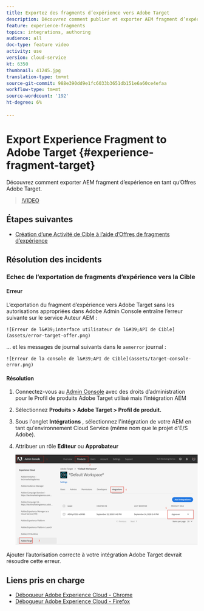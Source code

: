 ```yaml
---
title: Exportez des fragments d’expérience vers Adobe Target
description: Découvrez comment publier et exporter AEM fragment d’expérience en tant qu’Offres Adobe Target.
feature: experience-fragments
topics: integrations, authoring
audience: all
doc-type: feature video
activity: use
version: cloud-service
kt: 6350
thumbnail: 41245.jpg
translation-type: tm+mt
source-git-commit: 988e390dd9e1fc6033b3651db151e6a60ce4efaa
workflow-type: tm+mt
source-wordcount: '192'
ht-degree: 6%

---
```



# Export Experience Fragment to Adobe Target {#experience-fragment-target}

Découvrez comment exporter AEM fragment d’expérience en tant qu’Offres Adobe Target.

>[!VIDEO](https://video.tv.adobe.com/v/41245?quality=12&learn=on)

## Étapes suivantes

+ [Création d’une Activité de Cible à l’aide d’Offres de fragments d’expérience](./create-target-activity.md)

## Résolution des incidents

### Echec de l’exportation de fragments d’expérience vers la Cible

#### Erreur

L’exportation du fragment d’expérience vers Adobe Target sans les autorisations appropriées dans Adobe Admin Console entraîne l’erreur suivante sur le service Auteur AEM :

    ![Erreur de l&#39;interface utilisateur de l&#39;API de Cible](assets/error-target-offer.png)

... et les messages de journal suivants dans le `aemerror` journal :

    ![Erreur de la console de l&#39;API de Cible](assets/target-console-error.png)

#### Résolution

1. Connectez-vous au [Admin Console](https://adminconsole.adobe.com/) avec des droits d’administration pour le Profil de produits Adobe Target utilisé mais l’intégration AEM
2. Sélectionnez __Produits > Adobe Target > Profil de produit.__
3. Sous l&#39;onglet __Intégrations__ , sélectionnez l&#39;intégration de votre AEM en tant qu&#39;environnement Cloud Service (même nom que le projet d&#39;E/S Adobe).
4. Attribuer un rôle __Editeur__ ou __Approbateur__

   ![Erreur de l&#39;API de cible](assets/target-permissions.png)

Ajouter l’autorisation correcte à votre intégration Adobe Target devrait résoudre cette erreur.

## Liens pris en charge

+ [Débogueur Adobe Experience Cloud - Chrome](https://chrome.google.com/webstore/detail/adobe-experience-cloud-de/ocdmogmohccmeicdhlhhgepeaijenapj)
+ [Débogueur Adobe Experience Cloud - Firefox](https://addons.mozilla.org/en-US/firefox/addon/adobe-experience-platform-dbg/)